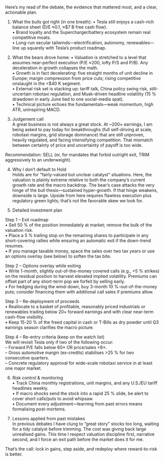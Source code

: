 Here’s my read of the debate, the evidence that mattered most, and a clear, actionable plan.

1.  What the bulls got right (in one breath):
    •  Tesla still enjoys a cash-rich balance sheet (D/E ≈0.1, ≈$7 B free cash flow).  
    •  Brand loyalty and the Supercharger/battery ecosystem remain real competitive moats.  
    •  Long-run secular tailwinds—electrification, autonomy, renewables—line up squarely with Tesla’s product roadmap.

2.  What the bears drove home:
    •  Valuation is stretched to a level that assumes near-perfect execution (P/E ≈200, lofty P/S and P/B). Any deceleration in growth collapses the math.  
    •  Growth is in fact decelerating: five straight months of unit decline in Europe; margin compression from price cuts; rising competitive onslaught in the <$40 K segment.  
    •  External risk set is stacking up: tariff talk, China policy swing risk, still-uncertain robotaxi regulation, and Musk-driven headline volatility (15 % drawdown in early June tied to one social-media spat).  
    •  Technical picture echoes the fundamentals—weak momentum, high ATR, uninspiring MACD.

3.  Judgement call  
A great business is not always a great stock. At ~200× earnings, I am being asked to pay today for breakthroughs (full self-driving at scale, robotaxi margins, grid storage dominance) that are still unproven, heavily regulated, and facing intensifying competition. That mismatch between certainty of price and uncertainty of payoff is too wide.

Recommendation: SELL (or, for mandates that forbid outright exit, TRIM aggressively to an underweight).

4.  Why I don’t default to Hold  
Holds are for “fairly-valued but unclear catalyst” situations. Here, the valuation is plainly extreme relative to both the company’s current growth rate and the macro backdrop. The bear’s case attacks the very hinge of the bull thesis—sustained hyper-growth. If that hinge weakens, downside is large. Upside from here requires flawless execution plus regulatory green lights; that’s not the favorable skew we look for.

5.  Detailed investment plan

Step 1 – Exit roadmap  
•  Sell 50 % of the position immediately at market; remove the bulk of the valuation risk.  
•  Place a 5 % trailing stop on the remaining shares to participate in any short-covering rallies while ensuring an automatic exit if the down-trend resumes.  
•  If you manage taxable money, space the sales over two tax years or use an options overlay (see below) to soften the tax bite.

Step 2 – Options overlay while exiting  
•  Write 1-month, slightly out-of-the-money covered calls (e.g., +5 % strikes) on the residual position to harvest elevated implied volatility. Premiums can offset part of any short-term pop we forfeit by selling early.  
•  For hedging during the wind-down, buy 3-month 10 %-out-of-the-money puts; consider financing them with additional call sales if premiums allow.

Step 3 – Re-deployment of proceeds  
•  Reallocate to a basket of profitable, reasonably priced industrials or renewables trading below 20× forward earnings and with clear near-term cash-flow visibility.  
•  Keep 15-20 % of the freed capital in cash or T-Bills as dry powder until Q3 earnings season clarifies the macro picture.

Step 4 – Re-entry criteria (keep on the watch list)  
We will revisit Tesla only if two of the following occur:  
    – Forward P/E falls below 60× OR price/sales <6×.  
    – Gross automotive margin (ex-credits) stabilises >25 % for two consecutive quarters.  
    – Concrete regulatory approval for wide-scale robotaxi service in at least one major market.

6.  Risk control & monitoring  
•  Track China monthly registrations, unit margins, and any U.S./EU tariff headlines weekly.  
•  If macro shocks send the stock into a rapid 25 % slide, be alert to cover short calls/puts to avoid whipsaw.  
•  Document every adjustment—learning from past errors means formalising post-mortems.

7.  Lessons applied from past mistakes  
In previous debates I have clung to “great story” stocks too long, waiting for a tidy catalyst before trimming. The cost was giving back large unrealised gains. This time I respect valuation discipline first, narrative second, and I force an exit path before the market does it for me.

That’s the call: lock in gains, step aside, and redeploy where reward-to-risk is better.